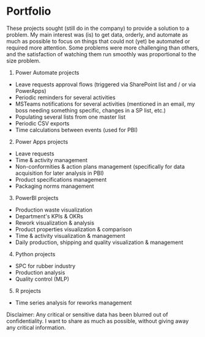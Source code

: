 # Portfolio
These projects sought (still do in the company) to provide a solution to a problem. 
My main interest was (is) to get data, orderly, and automate as much as possible to focus on things that could not (yet) be automated or required more attention.
Some problems were more challenging than others, and the satisfaction of watching them run smoothly was proportional to the size problem. 


1. Power Automate projects
  - Leave requests approval flows (triggered via SharePoint list and / or via PowerApps)
  - Periodic reminders for several activities
  - MSTeams notifications for several activities (mentioned in an email, my boss needing something specific, changes in a SP list, etc.)
  - Populating several lists from one master list
  - Periodic CSV exports
  - Time calculations between events (used for PBI)

2. Power Apps projects
  - Leave requests
  - Time & activity management
  - Non-conformities & action plans management (specifically for data acquisition for later analysis in PBI)
  - Product specifications management
  - Packaging norms management

3. PowerBI projects
  - Production waste visualization
  - Department's KPIs & OKRs
  - Rework visualization & analysis
  - Product properties visualization & comparison
  - Time & activity visualization & management
  - Daily production, shipping and quality visualization & management

4. Python projects
  - SPC for rubber industry
  - Production analysis
  - Quality control (MLP)

5. R projects
  - Time series analysis for reworks management 


Disclaimer: Any critical or sensitive data has been blurred out of confidentiality. 
I want to share as much as possible, without giving away any critical information. 
